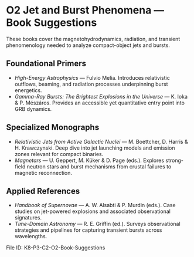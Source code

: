 # O2 Jet and Burst Phenomena — Book Suggestions

These books cover the magnetohydrodynamics, radiation, and transient phenomenology needed to analyze compact-object jets and bursts.

## Foundational Primers
- *High-Energy Astrophysics* — Fulvio Melia. Introduces relativistic outflows, beaming, and radiation processes underpinning burst energetics.
- *Gamma-Ray Bursts: The Brightest Explosions in the Universe* — K. Ioka & P. Mészáros. Provides an accessible yet quantitative entry point into GRB dynamics.

## Specialized Monographs
- *Relativistic Jets from Active Galactic Nuclei* — M. Boettcher, D. Harris & H. Krawczynski. Deep dive into jet launching models and emission zones relevant for compact binaries.
- *Magnetars* — U. Geppert, M. Küker & D. Page (eds.). Explores strong-field neutron stars and burst mechanisms from crustal failures to magnetic reconnection.

## Applied References
- *Handbook of Supernovae* — A. W. Alsabti & P. Murdin (eds.). Case studies on jet-powered explosions and associated observational signatures.
- *Time-Domain Astronomy* — R. E. Griffin (ed.). Surveys observational strategies and pipelines for capturing transient bursts across wavelengths.

File ID: K8-P3-C2-O2-Book-Suggestions
